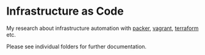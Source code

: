 # Infrastructure as Code

My research about infrastructure automation with [packer](https://www.packer.io/),
[vagrant](https://www.vagrantup.com/), [terraform](https://www.terraform.io/) etc.

Please see individual folders for further documentation.
